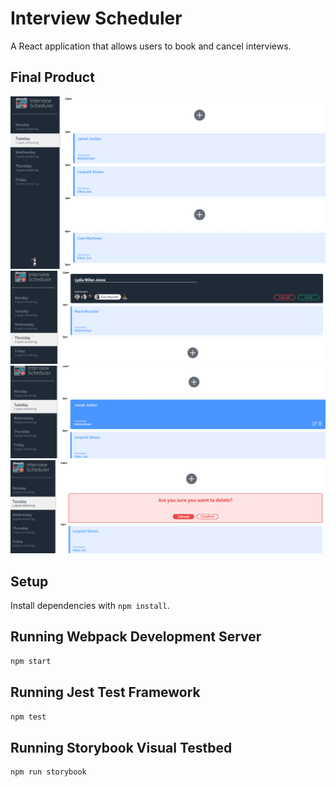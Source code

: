 # Interview Scheduler

A React application that allows users to book and cancel interviews.


## Final Product

!["Main page"](https://github.com/rohanbatra24/scheduler/blob/master/docs/Main%20page.png?raw=true)
!["Create new appointment"](https://github.com/rohanbatra24/scheduler/blob/master/docs/Create%20new%20appointment.png?raw=true)
!["Appointment on hover"](https://github.com/rohanbatra24/scheduler/blob/master/docs/Appointment%20on%20hover.png?raw=true)
!["Delete confirmation"](https://github.com/rohanbatra24/scheduler/blob/master/docs/Delete%20confirmation.png?raw=true)



## Setup

Install dependencies with `npm install`.

## Running Webpack Development Server

```sh
npm start
```

## Running Jest Test Framework

```sh
npm test
```

## Running Storybook Visual Testbed

```sh
npm run storybook
```

